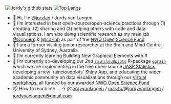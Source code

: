 ![Jordy's github stats](https://github-readme-stats.vercel.app/api?username=jorvlan&show_icons=true)
[![Top Langs](https://github-readme-stats.vercel.app/api/top-langs/?username=jorvlan&langs_count=10)](https://github.com/jorvlan/github-readme-stats)

- 👋 Hi, I’m [@jorvlan](https://www.github.com/jorvlan) / Jordy van Langen
- 👀 I’m interested in best open-source/open-science practices through (1) creating, (2) sharing and (3) helping others with code and data visualizations. I am also doing scientific research as my main job [@Donders](https://www.ru.nl/donders/) & [@lcd-lab](https://www.rogierkievit.com/) as part of the [NWO Open Science Fund](https://www.nwo.nl/en/projects/203001011)
- :koala: I am a former visiting junior researcher at the Brain and Mind Centre, University of Sydney, Australia. 
- 🌱 I’m currently learning Building New Graphical Elements with R
- 💞️ I’m currently co-developing our *2nd* [`raincloudplots`](https://github.com/jorvlan/raincloudplots) R-package [`ggrain`](https://github.com/njudd/ggrain) which we are implementing in the free open-source [JASP Statistics](https://jasp-stats.org), developing a new 'raincloudplots' Shiny App,  and educating the wider academic community on data visualizations through our [Virtual workshops](https://www.github.com/jorvlan/raincloudplots-workshops), all funded by our awarded [NWO Open Science Fund](https://www.nwo.nl/en/news/26-projects-stimulate-open-science)
- 📫 How to reach me ... -> [@jordyvanlangen](https://twitter.com/jordyvanlangen) / [mas.to/@jordyvanlangen](https://mas.to/@jordyvanlangen) / jordyvanlangen@gmail.com 

<!---
jorvlan/jorvlan is a ✨ special ✨ repository because its `README.md` (this file) appears on your GitHub profile.
You can click the Preview link to take a look at your changes.
--->
